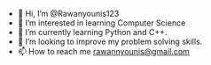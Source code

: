 - 👋 Hi, I’m @Rawanyounis123
- 👀 I’m interested in learning Computer Science 
- 🌱 I’m currently learning Python and C++.
- 💞️ I’m looking to improve my problem solving skills.
- 📫 How to reach me rawannyounis@gmail.com


